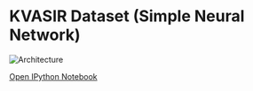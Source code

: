 # KVASIR Dataset (Simple Neural Network)

![Architecture](https://camo.githubusercontent.com/e94b9a7fb03a7189bb07a44b9cfd591cb5d57651/68747470733a2f2f7777772e7079696d6167657365617263682e636f6d2f77702d636f6e74656e742f75706c6f6164732f323031382f30392f6b657261735f7475746f7269616c5f73696d706c656e6e5f617263682e706e67)

[Open IPython Notebook](README.ipynb)
